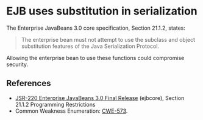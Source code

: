 # EJB uses substitution in serialization
The Enterprise JavaBeans 3.0 core specification, Section 21.1.2, states:

> The enterprise bean must not attempt to use the subclass and object substitution features of the Java Serialization Protocol.

Allowing the enterprise bean to use these functions could compromise security.


## References
* [ JSR-220 Enterprise JavaBeans 3.0 Final Release](http://jcp.org/aboutJava/communityprocess/final/jsr220/index.html) (ejbcore), Section 21.1.2 Programming Restrictions
* Common Weakness Enumeration: [CWE-573](https://cwe.mitre.org/data/definitions/573.html).
